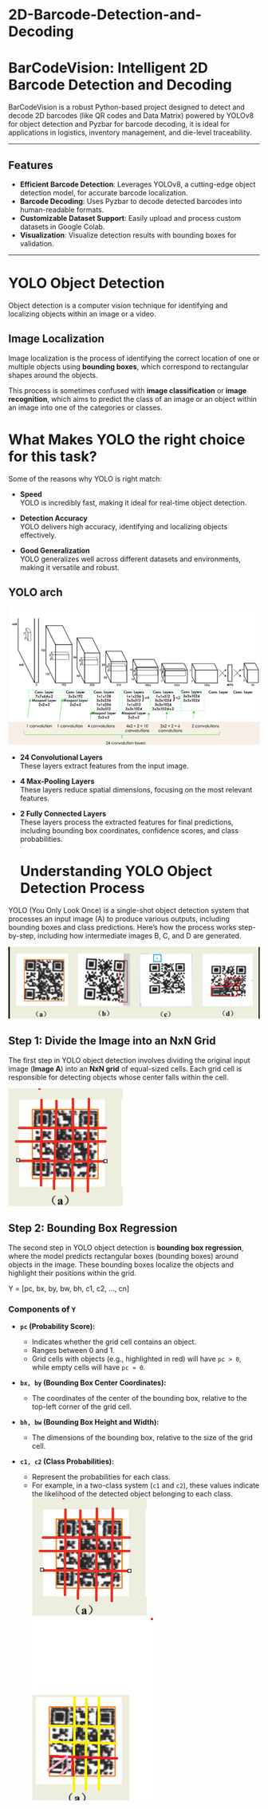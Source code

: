 # 2D-Barcode-Detection-and-Decoding
# BarCodeVision: Intelligent 2D Barcode Detection and Decoding

BarCodeVision is a robust Python-based project designed to detect and decode 2D barcodes (like QR codes and Data Matrix) powered by YOLOv8 for object detection and Pyzbar for barcode decoding, it is ideal for applications in logistics, inventory management, and die-level traceability.

---

## Features
- **Efficient Barcode Detection**: Leverages YOLOv8, a cutting-edge object detection model, for accurate barcode localization.
- **Barcode Decoding**: Uses Pyzbar to decode detected barcodes into human-readable formats.
- **Customizable Dataset Support**: Easily upload and process custom datasets in Google Colab.
- **Visualization**: Visualize detection results with bounding boxes for validation.

---
# YOLO Object Detection

Object detection is a computer vision technique for identifying and localizing objects within an image or a video.

## Image Localization

Image localization is the process of identifying the correct location of one or multiple objects using **bounding boxes**, which correspond to rectangular shapes around the objects. 

This process is sometimes confused with **image classification** or **image recognition**, which aims to predict the class of an image or an object within an image into one of the categories or classes.

# What Makes YOLO the right choice for this task?

Some of the reasons why YOLO is right match:

- **Speed**  
  YOLO is incredibly fast, making it ideal for real-time object detection.

- **Detection Accuracy**  
  YOLO delivers high accuracy, identifying and localizing objects effectively.

- **Good Generalization**  
  YOLO generalizes well across different datasets and environments, making it versatile and robust.
  
## YOLO arch
  ![YOLO Architecture](arch.png)
  

- **24 Convolutional Layers**  
  These layers extract features from the input image.

- **4 Max-Pooling Layers**  
  These layers reduce spatial dimensions, focusing on the most relevant features.

- **2 Fully Connected Layers**  
  These layers process the extracted features for final predictions, including bounding box coordinates, confidence scores, and class probabilities.

  # Understanding YOLO Object Detection Process

YOLO (You Only Look Once) is a single-shot object detection system that processes an input image (A) to produce various outputs, including bounding boxes and class predictions. Here’s how the process works step-by-step, including how intermediate images B, C, and D are generated.

![](intialVout.png)

## Step 1: Divide the Image into an NxN Grid

The first step in YOLO object detection involves dividing the original input image (**Image A**) into an **NxN grid** of equal-sized cells. Each grid cell is responsible for detecting objects whose center falls within the cell.


![](residualbox.png)

## Step 2: Bounding Box Regression

The second step in YOLO object detection is **bounding box regression**, where the model predicts rectangular boxes (bounding boxes) around objects in the image. These bounding boxes localize the objects and highlight their positions within the grid.

Y = [pc, bx, by, bw, bh, c1, c2, ..., cn]

### Components of `Y`
- **`pc` (Probability Score):**
  - Indicates whether the grid cell contains an object.
  - Ranges between 0 and 1.
  - Grid cells with objects (e.g., highlighted in red) will have `pc > 0`, while empty cells will have `pc ≈ 0`.

- **`bx, by` (Bounding Box Center Coordinates):**
  - The coordinates of the center of the bounding box, relative to the top-left corner of the grid cell.  

- **`bh, bw` (Bounding Box Height and Width):**
  - The dimensions of the bounding box, relative to the size of the grid cell.
  
- **`c1, c2` (Class Probabilities):**
  - Represent the probabilities for each class.
  - For example, in a two-class system (`c1` and `c2`), these values indicate the likelihood of the detected object belonging to each class.
 ![](residualbox.png)    ![](boundingbox.png)



